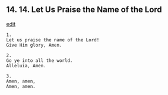 
## 14.  14. Let Us Praise the Name of the Lord
[edit](https://docs.google.com/document/d/1BQb76wF5XDwazKHq92A0lqOkr6V3zpSN/edit?mode=html)






    1.
    Let us praise the name of the Lord!
    Give Him glory, Amen.

    2.
    Go ye into all the world.
    Alleluia, Amen.

    3.
    Amen, amen,
    Amen, amen.
